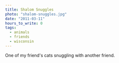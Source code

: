 ```yaml
---
title: Shalom Snuggles
photo: "shalom-snuggles.jpg"
date: "2011-03-11"
hours_to_write: 0
tags:
  - animals
  - friends
  - wisconsin
---
```


One of my friend's cats snuggling with another friend.
